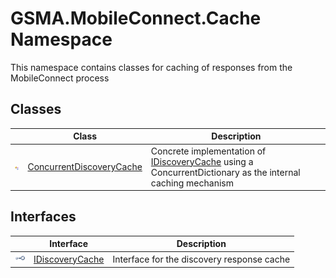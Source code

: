 GSMA.MobileConnect.Cache Namespace
==================================
This namespace contains classes for caching of responses from the MobileConnect process


Classes
-------

                | Class                         | Description                                                                                                    
--------------- | ----------------------------- | -------------------------------------------------------------------------------------------------------------- 
![Public class] | [ConcurrentDiscoveryCache][1] | Concrete implementation of [IDiscoveryCache][2] using a ConcurrentDictionary as the internal caching mechanism 


Interfaces
----------

                    | Interface            | Description                                
------------------- | -------------------- | ------------------------------------------ 
![Public interface] | [IDiscoveryCache][2] | Interface for the discovery response cache 

[1]: ConcurrentDiscoveryCache/README.md
[2]: IDiscoveryCache/README.md
[3]: ../_icons/Help.png
[Public class]: ../_icons/pubclass.gif "Public class"
[Public interface]: ../_icons/pubinterface.gif "Public interface"